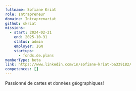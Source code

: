 ```yaml
---
fullname: Sofiane Kriat
role: Intrapreneur
domaine: Intraprenariat
github: skriat
missions:
  - start: 2024-02-21
    end: 2025-10-31
    status: admin
    employer: IGN
    startups:
      - fonds.de.plans
memberType: beta
link: https://www.linkedin.com/in/sofiane-kriat-ba339182/
competences: []
---
```

Passionné de cartes et données géographiques!
